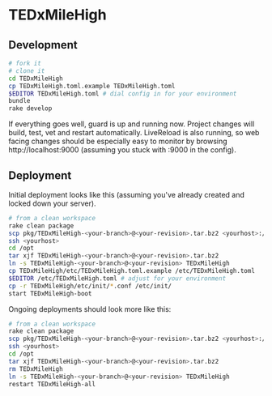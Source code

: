 
TEDxMileHigh
============

Development
-----------

```bash
# fork it
# clone it
cd TEDxMileHigh
cp TEDxMileHigh.toml.example TEDxMileHigh.toml
$EDITOR TEDxMileHigh.toml # dial config in for your environment
bundle
rake develop
```

If everything goes well, guard is up and running now. Project changes
will build, test, vet and restart automatically. LiveReload is also
running, so web facing changes should be especially easy to monitor by
browsing http://localhost:9000 (assuming you stuck with :9000 in the
config).

Deployment
----------

Initial deployment looks like this (assuming you've already created and
locked down your server).

```bash
# from a clean workspace
rake clean package
scp pkg/TEDxMileHigh-<your-branch>@<your-revision>.tar.bz2 <yourhost>:/opt/
ssh <yourhost>
cd /opt
tar xjf TEDxMileHigh-<your-branch>@<your-revision>.tar.bz2
ln -s TEDxMileHigh-<your-branch>@<your-revision> TEDxMileHigh
cp TEDxMileHigh/etc/TEDxMileHigh.toml.example /etc/TEDxMileHigh.toml
$EDITOR /etc/TEDxMileHigh.toml # adjust for your environment
cp -r TEDxMileHigh/etc/init/*.conf /etc/init/
start TEDxMileHigh-boot
```

Ongoing deployments should look more like this:
```bash
# from a clean workspace
rake clean package
scp pkg/TEDxMileHigh-<your-branch>@<your-revision>.tar.bz2 <yourhost>:/opt/
ssh <yourhost>
cd /opt
tar xjf TEDxMileHigh-<your-branch>@<your-revision>.tar.bz2
rm TEDxMileHigh
ln -s TEDxMileHigh-<your-branch>@<your-revision> TEDxMileHigh
restart TEDxMileHigh-all
```
